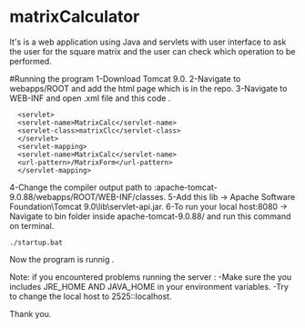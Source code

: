 # matrixCalculator
It's is a web application using Java and servlets with user interface to ask the user for the square matrix and the user can check which  operation to be performed.

#Running the program
1-Download Tomcat 9.0.
2-Navigate to webapps/ROOT and add the html page which is in the repo.
3-Navigate to WEB-INF and open .xml file and this code .
```
  <servlet>
  <servlet-name>MatrixCalc</servlet-name>
  <servlet-class>matrixClc</servlet-class>
  </servlet>
  <servlet-mapping>
  <servlet-name>MatrixCalc</servlet-name>
  <url-pattern>/MatrixForm</url-pattern>
  </servlet-mapping>
 ```
4-Change the compiler output path to :apache-tomcat-9.0.88/webapps/ROOT/WEB-INF/classes.
5-Add this lib -> Apache Software Foundation\Tomcat 9.0\lib\servlet-api.jar.
6-To run your local host:8080  -> Navigate to bin folder inside apache-tomcat-9.0.88/ and run this command on terminal.
```
./startup.bat
```
Now the program is runnig .

Note:
if you encountered problems running the server :
-Make sure the you includes JRE_HOME AND JAVA_HOME in your environment variables.
-Try to change the local host to 2525::localhost.

Thank you.




